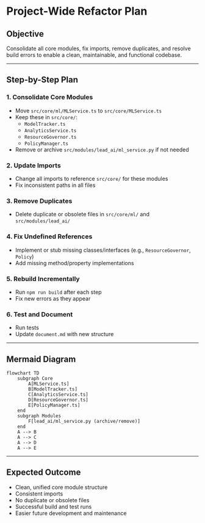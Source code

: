 # Project-Wide Refactor Plan

## Objective
Consolidate all core modules, fix imports, remove duplicates, and resolve build errors to enable a clean, maintainable, and functional codebase.

---

## Step-by-Step Plan

### 1. Consolidate Core Modules
- Move `src/core/ml/MLService.ts` to `src/core/MLService.ts`
- Keep these in `src/core/`:
  - `ModelTracker.ts`
  - `AnalyticsService.ts`
  - `ResourceGovernor.ts`
  - `PolicyManager.ts`
- Remove or archive `src/modules/lead_ai/ml_service.py` if not needed

### 2. Update Imports
- Change all imports to reference `src/core/` for these modules
- Fix inconsistent paths in all files

### 3. Remove Duplicates
- Delete duplicate or obsolete files in `src/core/ml/` and `src/modules/lead_ai/`

### 4. Fix Undefined References
- Implement or stub missing classes/interfaces (e.g., `ResourceGovernor`, `Policy`)
- Add missing method/property implementations

### 5. Rebuild Incrementally
- Run `npm run build` after each step
- Fix new errors as they appear

### 6. Test and Document
- Run tests
- Update `document.md` with new structure

---

## Mermaid Diagram

```mermaid
flowchart TD
    subgraph Core
        A[MLService.ts]
        B[ModelTracker.ts]
        C[AnalyticsService.ts]
        D[ResourceGovernor.ts]
        E[PolicyManager.ts]
    end
    subgraph Modules
        F[lead_ai/ml_service.py (archive/remove)]
    end
    A --> B
    A --> C
    A --> D
    A --> E
```

---

## Expected Outcome
- Clean, unified core module structure
- Consistent imports
- No duplicate or obsolete files
- Successful build and test runs
- Easier future development and maintenance
